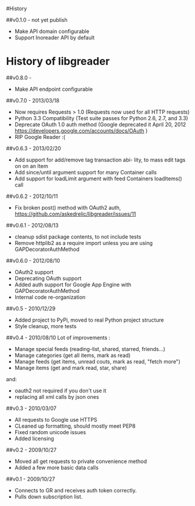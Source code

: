 #History

##v0.1.0 - not yet publish 
- Make API domain configurable
- Support Inoreader API by default

# History of libgreader

##v0.8.0 - 
- Make API endpoint configurable

##v0.7.0 - 2013/03/18
- Now requires Requests > 1.0 (Requests now used for all HTTP requests)
- Python 3.3 Compatibility (Test suite passes for Python 2.6, 2.7, and 3.3)
- Deprecate OAuth 1.0 auth method (Google deprecated it April 20, 2012 https://developers.google.com/accounts/docs/OAuth )
- RIP Google Reader :(

##v0.6.3 - 2013/02/20
- Add support for add/remove tag transaction abi- lity, to mass edit tags on on an Item
- Add since/until argument support for many Container calls
- Add support for loadLimit argument with feed Containers loadItems() call

##v0.6.2 - 2012/10/11
- Fix broken post() method with OAuth2 auth, https://github.com/askedrelic/libgreader/issues/11

##v0.6.1 - 2012/08/13
- cleanup sdist package contents, to not include tests
- Remove httplib2 as a require import unless you are using GAPDecoratorAuthMethod

##v0.6.0 - 2012/08/10
* OAuth2 support
* Deprecating OAuth support
* Added auth support for Google App Engine with GAPDecoratorAuthMethod
* Internal code re-organization

##v0.5 - 2010/12/29
* Added project to PyPi, moved to real Python project structure
* Style cleanup, more tests

##v0.4 - 2010/08/10
Lot of improvements : 

* Manage special feeds (reading-list, shared, starred, friends...)
* Manage categories (get all items, mark as read)
* Manage feeds (get items, unread couts, mark as read, "fetch more")
* Manage items (get and mark read, star, share)

and:

* oauth2 not required if you don't use it
* replacing all xml calls by json ones

##v0.3 - 2010/03/07
* All requests to Google use HTTPS
* CLeaned up formatting, should mostly meet PEP8
* Fixed random unicode issues
* Added licensing

##v0.2 - 2009/10/27
* Moved all get requests to private convenience method
* Added a few more basic data calls

##v0.1 - 2009/10/27
* Connects to GR and receives auth token correctly.
* Pulls down subscription list.
